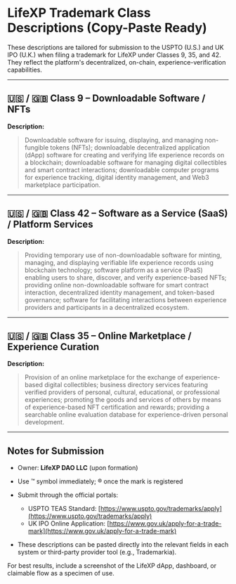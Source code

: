# LifeXP Trademark Class Descriptions (Copy-Paste Ready)

These descriptions are tailored for submission to the USPTO (U.S.) and UK IPO (U.K.) when filing a trademark for LifeXP under Classes 9, 35, and 42. They reflect the platform's decentralized, on-chain, experience-verification capabilities.

---

## 🇺🇸 / 🇬🇧 Class 9 – Downloadable Software / NFTs

**Description:**

> Downloadable software for issuing, displaying, and managing non-fungible tokens (NFTs); downloadable decentralized application (dApp) software for creating and verifying life experience records on a blockchain; downloadable software for managing digital collectibles and smart contract interactions; downloadable computer programs for experience tracking, digital identity management, and Web3 marketplace participation.

---

## 🇺🇸 / 🇬🇧 Class 42 – Software as a Service (SaaS) / Platform Services

**Description:**

> Providing temporary use of non-downloadable software for minting, managing, and displaying verifiable life experience records using blockchain technology; software platform as a service (PaaS) enabling users to share, discover, and verify experience-based NFTs; providing online non-downloadable software for smart contract interaction, decentralized identity management, and token-based governance; software for facilitating interactions between experience providers and participants in a decentralized ecosystem.

---

## 🇺🇸 / 🇬🇧 Class 35 – Online Marketplace / Experience Curation

**Description:**

> Provision of an online marketplace for the exchange of experience-based digital collectibles; business directory services featuring verified providers of personal, cultural, educational, or professional experiences; promoting the goods and services of others by means of experience-based NFT certification and rewards; providing a searchable online evaluation database for experience-driven personal development.

---

## Notes for Submission

* Owner: **LifeXP DAO LLC** (upon formation)
* Use ™ symbol immediately; ® once the mark is registered
* Submit through the official portals:

  * USPTO TEAS Standard: [https://www.uspto.gov/trademarks/apply](https://www.uspto.gov/trademarks/apply)
  * UK IPO Online Application: [https://www.gov.uk/apply-for-a-trade-mark](https://www.gov.uk/apply-for-a-trade-mark)
* These descriptions can be pasted directly into the relevant fields in each system or third-party provider tool (e.g., Trademarkia).

For best results, include a screenshot of the LifeXP dApp, dashboard, or claimable flow as a specimen of use.
